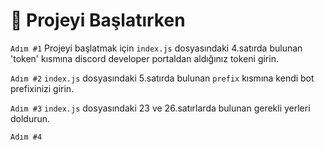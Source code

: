 # 🥳 Projeyi Başlatırken
`Adım #1` Projeyi başlatmak için `index.js` dosyasındaki 4.satırda bulunan 'token' kısmına discord developer portaldan aldığınız tokeni girin.

`Adım #2` `index.js` dosyasındaki 5.satırda bulunan `prefix` kısmına kendi bot prefixinizi girin.

`Adım #3` `index.js` dosyasındaki 23 ve 26.satırlarda bulunan gerekli yerleri doldurun.

`Adım #4` 
